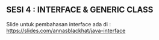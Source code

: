 ## SESI 4 :  INTERFACE & GENERIC CLASS

Slide untuk pembahasan interface ada di :
https://slides.com/annasblackhat/java-interface
